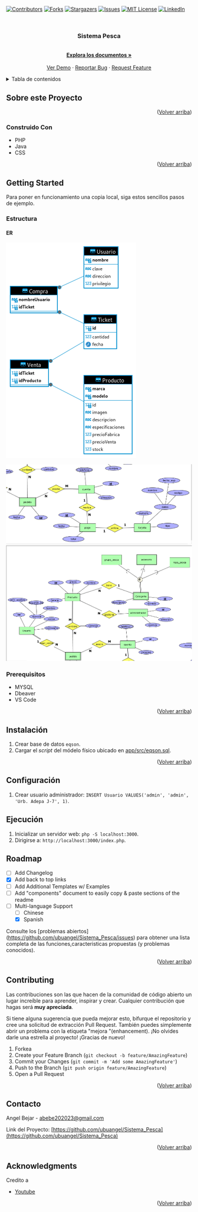 
<a name="readme-top"></a>




<!-- PROJECT SHIELDS -->

[![Contributors][contributors-shield]][contributors-url]
[![Forks][forks-shield]][forks-url]
[![Stargazers][stars-shield]][stars-url]
[![Issues][issues-shield]][issues-url]
[![MIT License][license-shield]][license-url]
[![LinkedIn][linkedin-shield]][linkedin-url]



<!-- PROJECT LOGO -->
<br />
<div align="center">
<a href="https://github.com/ubuangel/Sistema_Pesca">
    <!--<img src="images/pistola.jpg" alt="Logo" width="80" height="80">-->
  </a>

<h3 align="center">Sistema Pesca</h3>


  <p align="center">

   <br />
    <a href="https://github.com/ubuangel/Sistema_Pesca"><strong>Explora los documentos »</strong></a>
    <br />
    <br />
    <a href="https://github.com/ubuangel/Sistema_Pesca">Ver Demo</a>
    ·
    <a href="https://github.com/ubuangel/Sistema_Pesca/issues">Reportar Bug</a>
    ·
    <a href="https://github.com/ubuangel/Sistema_Pesca/issues">Request Feature</a>
    
  
  </p>
</div>




<!-- TABLE OF CONTENTS -->
<details>
  <summary>Tabla de contenidos</summary>
  <ol>
    <li>
      <a href="#Sobre-este-Proyecto">Sobre Este Proyecto</a>
      <ul>
        <li><a href="#construido--con">Construido Con</a></li>
      </ul>
    </li>
    <li>
      <a href="#getting-started">Getting Started</a>
      <ul>
        <li><a href="#prerequisitos">Prerequisitos</a></li>
        <li><a href="#instalacion">Instalacion</a></li>
      </ul>
    </li>
    <li><a href="#uso">Uso</a></li>
    <li><a href="#roadmap">Roadmap</a></li>
    <li><a href="#contributing">Contribuciones</a></li>
    <li><a href="#license">License</a></li>
    <li><a href="#contacto">Contacto</a></li>
    <li><a href="#acknowledgments">Agradecimientos</a></li>
  </ol>
</details>





<!-- ABOUT THE PROJECT -->
## Sobre este Proyecto

<!-- 
![Descripción de la imagen Markdown](/images/Captura%20desde%202024-02-26%2020-04-59.png)  -->


<p align="right">(<a href="#readme-top">Volver arriba</a>)</p>






### Construido  Con

 
* PHP
* Java
* CSS

<!--* [![Unity]][Unity-url]-->
<!--* [![Bootstrap][Bootstrap.com]][Bootstrap-url]-->


<p align="right">(<a href="#readme-top">Volver arriba</a>)</p>



<!-- GETTING STARTED -->
## Getting Started


Para poner en funcionamiento una copia local, siga estos sencillos pasos de ejemplo.
### Estructura

#### ER
 ![Descripción de la imagen Markdown](/image/eqsonER.png)


 ![Descripción de la imagen Markdown](/image/diagrama.png)
 ![Descripción de la imagen Markdown](/image/diagrama2.png)

### Prerequisitos


* MYSQL
* Dbeaver
* VS Code




<p align="right">(<a href="#readme-top">Volver arriba</a>)</p>


## Instalación
1. Crear base de datos `eqson`.
2. Cargar el _script_ del módelo físico ubicado en [app/src/eqson.sql](./app/src/eqson.sql).

<p align="right">(<a href="#readme-top">Volver arriba</a>)</p>

## Configuración
1. Crear usuario administrador:
`INSERT Usuario VALUES('admin', 'admin', 'Urb. Adepa J-7', 1)`.

## Ejecución
1. Inicializar un servidor web: `php -S localhost:3000`.
2. Dirigirse a: `http://localhost:3000/index.php`.


<!-- ROADMAP -->
## Roadmap

- [ ] Add Changelog
- [x] Add back to top links
- [ ] Add Additional Templates w/ Examples
- [ ] Add "components" document to easily copy & paste sections of the readme
- [ ] Multi-language Support
    - [ ] Chinese
    - [X] Spanish

Consulte los [problemas abiertos] (https://github.com/ubuangel/Sistema_Pesca/issues) para obtener una lista completa de las funciones,caracteristicas propuestas (y problemas conocidos).

<p align="right">(<a href="#readme-top">Volver arriba</a>)</p>


## Contributing

Las contribuciones son las que hacen de la comunidad de código abierto un lugar increíble para aprender, inspirar y crear. Cualquier contribución que hagas será **muy apreciada**.

Si tiene alguna sugerencia que pueda mejorar esto, bifurque el repositorio y cree una solicitud de extracción Pull Request. También puedes simplemente abrir un problema con la etiqueta "mejora "(enhancement).
¡No olvides darle una estrella al proyecto! ¡Gracias de nuevo!

1. Forkea
2. Create your Feature Branch (`git checkout -b feature/AmazingFeature`)
3. Commit your Changes (`git commit -m 'Add some AmazingFeature'`)
4. Push to the Branch (`git push origin feature/AmazingFeature`)
5. Open a Pull Request

<p align="right">(<a href="#readme-top">Volver arriba</a>)</p>





## Contacto

Angel Bejar - abebe202023@gmail.com

Link del Proyecto: [https://github.com/ubuangel/Sistema_Pesca](https://github.com/ubuangel/Sistema_Pesca)

<p align="right">(<a href="#readme-top">Volver arriba</a>)</p>



<!-- ACKNOWLEDGMENTS -->
## Acknowledgments

Credito a

* [Youtube](https://www.youtube.com/watch?v=KTPh5Cryl24)


<p align="right">(<a href="#readme-top">Volver arriba</a>)</p>



<!-- MARKDOWN LINKS & IMAGES -->
<!-- https://www.markdownguide.org/basic-syntax/#reference-style-links -->
[contributors-shield]: https://img.shields.io/github/contributors/ubuangel/Sistema_Pesca.svg?style=for-the-badge
[contributors-url]: https://github.com/ubuangel/Sistema_Pesca/graphs/contributors
[forks-shield]: https://img.shields.io/github/forks/ubuangel/Sistema_Pesca.svg?style=for-the-badge
[forks-url]: https://github.com/ubuangel/Sistema_Pesca/network/members
[stars-shield]: https://img.shields.io/github/stars/ubuangel/Sistema_Pesca.svg?style=for-the-badge
[stars-url]: https://github.com/ubuangel/Sistema_Pesca/stargazers
[issues-shield]: https://img.shields.io/github/issues/ubuangel/Sistema_Pesca.svg?style=for-the-badge
[issues-url]: https://github.com/ubuangel/Sistema_Pesca/issues
[license-shield]: https://img.shields.io/github/license/ubuangel/Sistema_Pesca.svg?style=for-the-badge
[license-url]: https://github.com/ubuangel/Sistema_Pesca/blob/main/LICENSE.txt
[linkedin-shield]: https://img.shields.io/badge/-LinkedIn-black.svg?style=for-the-badge&logo=linkedin&colorB=555
[linkedin-url]: https://linkedin.com/in/ubuangel
[product-screenshot]: images/resultado1.png
[Unity]: https://img.shields.io/badge/UNITY

<!--[imagen1]: images/pantallaso.png-->
[Unity-url]: https://unity.com/es
[React.js]: https://img.shields.io/badge/React-20232A?style=for-the-badge&logo=react&logoColor=61DAFB
[React-url]: https://reactjs.org/
[Vue.js]: https://img.shields.io/badge/Vue.js-35495E?style=for-the-badge&logo=vuedotjs&logoColor=4FC08D
[Vue-url]: https://vuejs.org/
[Angular.io]: https://img.shields.io/badge/Angular-DD0031?style=for-the-badge&logo=angular&logoColor=white
[Angular-url]: https://angular.io/
[Svelte.dev]: https://img.shields.io/badge/Svelte-4A4A55?style=for-the-badge&logo=svelte&logoColor=FF3E00
[Svelte-url]: https://svelte.dev/
[Laravel.com]: https://img.shields.io/badge/Laravel-FF2D20?style=for-the-badge&logo=laravel&logoColor=white
[Laravel-url]: https://laravel.com
[Bootstrap.com]: https://img.shields.io/badge/Bootstrap-563D7C?style=for-the-badge&logo=bootstrap&logoColor=white
[Bootstrap-url]: https://getbootstrap.com
[JQuery.com]: https://img.shields.io/badge/jQuery-0769AD?style=for-the-badge&logo=jquery&logoColor=white
[JQuery-url]: https://jquery.com 
